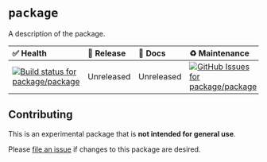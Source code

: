 <!-- #region(HEADER) -->
# `package`

A description of the package.

| ✅ Health | 🚀 Release | 📝 Docs | ♻️ Maintenance |
|:----------|:-----------|:--------|:--------------|
| [![Build status for package/package](https://github.com/matanlurey/pub.lurey.dev/actions/workflows/package_package.yaml/badge.svg)](https://github.com/matanlurey/pub.lurey.dev/actions/workflows/package_package.yaml) | Unreleased | Unreleased | [![GitHub Issues for package/package](https://img.shields.io/github/issues/matanlurey/pub.lurey.dev/pkg-package?label=issues)](https://github.com/matanlurey/pub.lurey.dev/issues?q=is%3Aopen+is%3Aissue+label%3Apkg-package) |
<!-- #endregion -->

<!-- #region(CONTRIBUTING) -->
## Contributing

This is an experimental package that is **not intended for general use**.

Please [file an issue][] if changes to this package are desired.

[file an issue]: https://github.com/matanlurey/pub.lurey.dev/issues/new

<!-- #endregion -->
